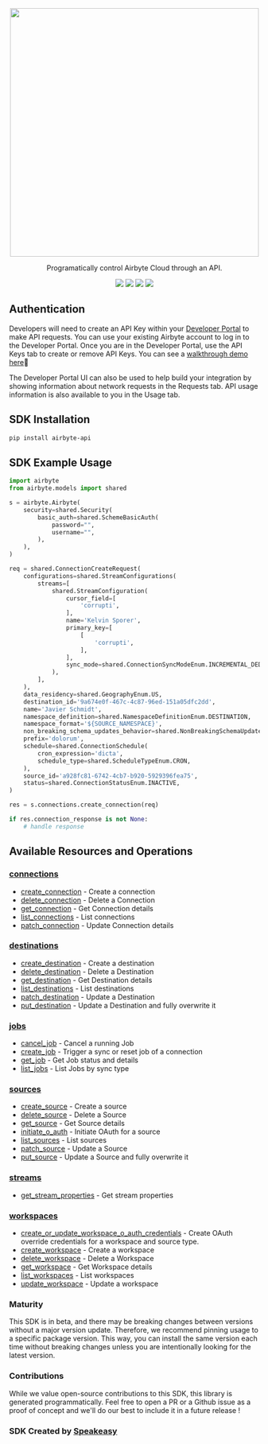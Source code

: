 <div align="center">
        <img src="https://user-images.githubusercontent.com/68016351/222853569-b35cc448-6481-4cf2-a237-bd5da47e94fd.png" width="500">
   <p>Programatically control Airbyte Cloud through an API.</p>
   <a href="https://reference.airbyte.com/reference/start"><img src="https://img.shields.io/static/v1?label=Docs&message=API Ref&color=000000&style=for-the-badge" /></a>
   <a href="https://github.com/airbytehq/airbyte-api-python-sdk/actions"><img src="https://img.shields.io/github/actions/workflow/status/airbytehq/airbyte-api-python-sdk/speakeasy_sdk_generation.yml?style=for-the-badge" /></a>
  <a href="https://opensource.org/licenses/MIT"><img src="https://img.shields.io/badge/License-MIT-blue.svg?style=for-the-badge" /></a>
  <a href="https://github.com/airbytehq/airbyte-api-python-sdk/releases"><img src="https://img.shields.io/github/v/release/airbytehq/airbyte-api-python-sdk?sort=semver&style=for-the-badge" /></a>
</div>

## Authentication

Developers will need to create an API Key within your [Developer Portal](https://portal.airbyte.com/) to make API requests. You can use your existing Airbyte account to log in to the Developer Portal. Once you are in the Developer Portal, use the API Keys tab to create or remove API Keys. You can see a [walkthrough demo here](https://www.loom.com/share/7997a7c67cd642cc8d1c72ef0dfcc4bc)🎦

The Developer Portal UI can also be used to help build your integration by showing information about network requests in the Requests tab. API usage information is also available to you in the Usage tab.

<!-- Start SDK Installation -->
## SDK Installation

```bash
pip install airbyte-api
```
<!-- End SDK Installation -->

## SDK Example Usage
<!-- Start SDK Example Usage -->


```python
import airbyte
from airbyte.models import shared

s = airbyte.Airbyte(
    security=shared.Security(
        basic_auth=shared.SchemeBasicAuth(
            password="",
            username="",
        ),
    ),
)

req = shared.ConnectionCreateRequest(
    configurations=shared.StreamConfigurations(
        streams=[
            shared.StreamConfiguration(
                cursor_field=[
                    'corrupti',
                ],
                name='Kelvin Sporer',
                primary_key=[
                    [
                        'corrupti',
                    ],
                ],
                sync_mode=shared.ConnectionSyncModeEnum.INCREMENTAL_DEDUPED_HISTORY,
            ),
        ],
    ),
    data_residency=shared.GeographyEnum.US,
    destination_id='9a674e0f-467c-4c87-96ed-151a05dfc2dd',
    name='Javier Schmidt',
    namespace_definition=shared.NamespaceDefinitionEnum.DESTINATION,
    namespace_format='${SOURCE_NAMESPACE}',
    non_breaking_schema_updates_behavior=shared.NonBreakingSchemaUpdatesBehaviorEnum.PROPAGATE_FULLY,
    prefix='dolorum',
    schedule=shared.ConnectionSchedule(
        cron_expression='dicta',
        schedule_type=shared.ScheduleTypeEnum.CRON,
    ),
    source_id='a928fc81-6742-4cb7-b920-5929396fea75',
    status=shared.ConnectionStatusEnum.INACTIVE,
)

res = s.connections.create_connection(req)

if res.connection_response is not None:
    # handle response
```
<!-- End SDK Example Usage -->

<!-- Start SDK Available Operations -->
## Available Resources and Operations


### [connections](docs/sdks/connections/README.md)

* [create_connection](docs/sdks/connections/README.md#create_connection) - Create a connection
* [delete_connection](docs/sdks/connections/README.md#delete_connection) - Delete a Connection
* [get_connection](docs/sdks/connections/README.md#get_connection) - Get Connection details
* [list_connections](docs/sdks/connections/README.md#list_connections) - List connections
* [patch_connection](docs/sdks/connections/README.md#patch_connection) - Update Connection details

### [destinations](docs/sdks/destinations/README.md)

* [create_destination](docs/sdks/destinations/README.md#create_destination) - Create a destination
* [delete_destination](docs/sdks/destinations/README.md#delete_destination) - Delete a Destination
* [get_destination](docs/sdks/destinations/README.md#get_destination) - Get Destination details
* [list_destinations](docs/sdks/destinations/README.md#list_destinations) - List destinations
* [patch_destination](docs/sdks/destinations/README.md#patch_destination) - Update a Destination
* [put_destination](docs/sdks/destinations/README.md#put_destination) - Update a Destination and fully overwrite it

### [jobs](docs/sdks/jobs/README.md)

* [cancel_job](docs/sdks/jobs/README.md#cancel_job) - Cancel a running Job
* [create_job](docs/sdks/jobs/README.md#create_job) - Trigger a sync or reset job of a connection
* [get_job](docs/sdks/jobs/README.md#get_job) - Get Job status and details
* [list_jobs](docs/sdks/jobs/README.md#list_jobs) - List Jobs by sync type

### [sources](docs/sdks/sources/README.md)

* [create_source](docs/sdks/sources/README.md#create_source) - Create a source
* [delete_source](docs/sdks/sources/README.md#delete_source) - Delete a Source
* [get_source](docs/sdks/sources/README.md#get_source) - Get Source details
* [initiate_o_auth](docs/sdks/sources/README.md#initiate_o_auth) - Initiate OAuth for a source
* [list_sources](docs/sdks/sources/README.md#list_sources) - List sources
* [patch_source](docs/sdks/sources/README.md#patch_source) - Update a Source
* [put_source](docs/sdks/sources/README.md#put_source) - Update a Source and fully overwrite it

### [streams](docs/sdks/streams/README.md)

* [get_stream_properties](docs/sdks/streams/README.md#get_stream_properties) - Get stream properties

### [workspaces](docs/sdks/workspaces/README.md)

* [create_or_update_workspace_o_auth_credentials](docs/sdks/workspaces/README.md#create_or_update_workspace_o_auth_credentials) - Create OAuth override credentials for a workspace and source type.
* [create_workspace](docs/sdks/workspaces/README.md#create_workspace) - Create a workspace
* [delete_workspace](docs/sdks/workspaces/README.md#delete_workspace) - Delete a Workspace
* [get_workspace](docs/sdks/workspaces/README.md#get_workspace) - Get Workspace details
* [list_workspaces](docs/sdks/workspaces/README.md#list_workspaces) - List workspaces
* [update_workspace](docs/sdks/workspaces/README.md#update_workspace) - Update a workspace
<!-- End SDK Available Operations -->

### Maturity

This SDK is in beta, and there may be breaking changes between versions without a major version update. Therefore, we recommend pinning usage
to a specific package version. This way, you can install the same version each time without breaking changes unless you are intentionally
looking for the latest version.

### Contributions

While we value open-source contributions to this SDK, this library is generated programmatically.
Feel free to open a PR or a Github issue as a proof of concept and we'll do our best to include it in a future release !

### SDK Created by [Speakeasy](https://docs.speakeasyapi.dev/docs/using-speakeasy/client-sdks)
